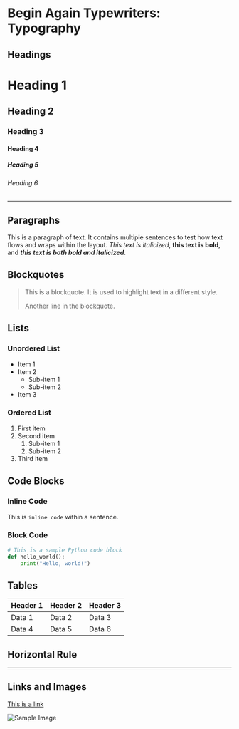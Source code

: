 # Begin Again Typewriters: Typography

## Headings

# Heading 1
## Heading 2
### Heading 3
#### Heading 4
##### Heading 5
###### Heading 6

---

## Paragraphs

This is a paragraph of text. It contains multiple sentences to test how text flows and wraps within the layout. *This text is italicized*, **this text is bold**, and ***this text is both bold and italicized***.

## Blockquotes

> This is a blockquote. It is used to highlight text in a different style.
>
> Another line in the blockquote.

## Lists

### Unordered List

- Item 1
- Item 2
  - Sub-item 1
  - Sub-item 2
- Item 3

### Ordered List

1. First item
2. Second item
   1. Sub-item 1
   2. Sub-item 2
3. Third item

## Code Blocks

### Inline Code

This is `inline code` within a sentence.

### Block Code

```python
# This is a sample Python code block
def hello_world():
    print("Hello, world!")
```

## Tables

| Header 1 | Header 2 | Header 3 |
|----------|----------|----------|
| Data 1   | Data 2   | Data 3   |
| Data 4   | Data 5   | Data 6   |

## Horizontal Rule

---

## Links and Images

[This is a link](https://en.wikipedia.org/wiki/Typewriter)

![Sample Image](https://upload.wikimedia.org/wikipedia/commons/0/00/Malling_Hansen%2C1867%2C_D%C3%A4nemark.jpg)

